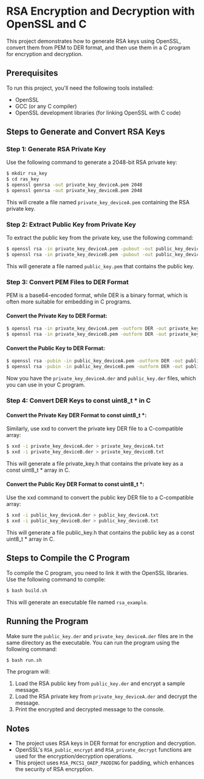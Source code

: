 
# RSA Encryption and Decryption with OpenSSL and C

This project demonstrates how to generate RSA keys using OpenSSL, convert them from PEM to DER format, and then use them in a C program for encryption and decryption.

## Prerequisites

To run this project, you'll need the following tools installed:

- OpenSSL
- GCC (or any C compiler)
- OpenSSL development libraries (for linking OpenSSL with C code)

## Steps to Generate and Convert RSA Keys

### Step 1: Generate RSA Private Key

Use the following command to generate a 2048-bit RSA private key:

```bash
$ mkdir rsa_key
$ cd ras_key
$ openssl genrsa -out private_key_deviceA.pem 2048
$ openssl genrsa -out private_key_deviceB.pem 2048
```

This will create a file named `private_key_deviceA.pem` containing the RSA private key.

### Step 2: Extract Public Key from Private Key

To extract the public key from the private key, use the following command:

```bash
$ openssl rsa -in private_key_deviceA.pem -pubout -out public_key_deviceA.pem
$ openssl rsa -in private_key_deviceB.pem -pubout -out public_key_deviceB.pem
```

This will generate a file named `public_key.pem` that contains the public key.

### Step 3: Convert PEM Files to DER Format

PEM is a base64-encoded format, while DER is a binary format, which is often more suitable for embedding in C programs.

#### Convert the Private Key to DER Format:

```bash
$ openssl rsa -in private_key_deviceA.pem -outform DER -out private_key_deviceA.der
$ openssl rsa -in private_key_deviceB.pem -outform DER -out private_key_deviceB.der

```

#### Convert the Public Key to DER Format:

```bash
$ openssl rsa -pubin -in public_key_deviceA.pem -outform DER -out public_key_deviceA.der
$ openssl rsa -pubin -in public_key_deviceB.pem -outform DER -out public_key_deviceB.der
```

Now you have the `private_key_deviceA.der` and `public_key.der` files, which you can use in your C program.




### Step 4: Convert DER Keys to const uint8_t * in C
#### Convert the Private Key DER Format to const uint8_t *:
Similarly, use xxd to convert the private key DER file to a C-compatible array:

```bash
$ xxd -i private_key_deviceA.der > private_key_deviceA.txt
$ xxd -i private_key_deviceB.der > private_key_deviceB.txt
```

This will generate a file private_key.h that contains the private key as a const uint8_t * array in C.

#### Convert the Public Key DER Format to const uint8_t *:
Use the xxd command to convert the public key DER file to a C-compatible array:

```bash
$ xxd -i public_key_deviceA.der > public_key_deviceA.txt
$ xxd -i public_key_deviceB.der > public_key_deviceB.txt
```

This will generate a file public_key.h that contains the public key as a const uint8_t * array in C.


## Steps to Compile the C Program

To compile the C program, you need to link it with the OpenSSL libraries. Use the following command to compile:

```bash
$ bash build.sh
```

This will generate an executable file named `rsa_example`.

## Running the Program

Make sure the `public_key.der` and `private_key_deviceA.der` files are in the same directory as the executable. You can run the program using the following command:

```bash
$ bash run.sh
```

The program will:
1. Load the RSA public key from `public_key.der` and encrypt a sample message.
2. Load the RSA private key from `private_key_deviceA.der` and decrypt the message.
3. Print the encrypted and decrypted message to the console.

## Notes

- The project uses RSA keys in DER format for encryption and decryption.
- OpenSSL's `RSA_public_encrypt` and `RSA_private_decrypt` functions are used for the encryption/decryption operations.
- This project uses `RSA_PKCS1_OAEP_PADDING` for padding, which enhances the security of RSA encryption.